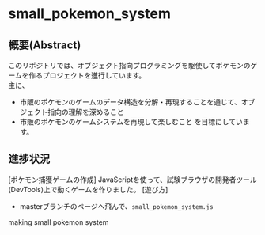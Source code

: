 # small_pokemon_system
## 概要(Abstract)
このリポジトリでは、オブジェクト指向プログラミングを駆使してポケモンのゲームを作るプロジェクトを進行しています。<br>
主に、
 - 市販のポケモンのゲームのデータ構造を分解・再現することを通じて、オブジェクト指向の理解を深めること
 - 市販のポケモンのゲームシステムを再現して楽しむこと
を目標にしています。

## 進捗状況
[ポケモン捕獲ゲームの作成] 
JavaScriptを使って、試験ブラウザの開発者ツール(DevTools)上で動くゲームを作りました。
[遊び方]
 - masterブランチのページへ飛んで、`small_pokemon_system.js`

making small pokemon system
